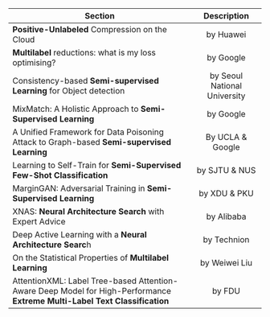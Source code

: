 

| Section       | Description       | 
| ------------- |:-------------:|
|**Positive-Unlabeled** Compression on the Cloud			|    by Huawei   |      |
|**Multilabel** reductions: what is my loss optimising?		|   by Google   |      |
|Consistency-based **Semi-supervised Learning** for Object detection |   by Seoul National University  |
|MixMatch: A Holistic Approach to **Semi-Supervised Learning**  | by Google |
|A Unified Framework for Data Poisoning Attack to Graph-based **Semi-supervised Learning** | By UCLA & Google |
|Learning to Self-Train for **Semi-Supervised Few-Shot Classification** | by SJTU & NUS |
|MarginGAN: Adversarial Training in **Semi-Supervised Learning** | by XDU & PKU |
|XNAS: **Neural Architecture Search** with Expert Advice |  by Alibaba |
|Deep Active Learning with a **Neural Architecture Searc**h | by Technion |
|On the Statistical Properties of **Multilabel Learning** | by Weiwei Liu |
|AttentionXML: Label Tree-based Attention-Aware Deep Model for High-Performance **Extreme Multi-Label Text Classification** | by FDU |
 
